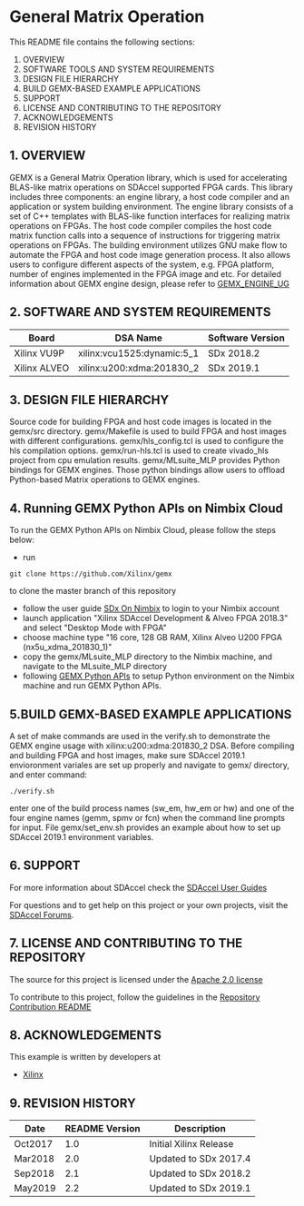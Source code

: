 General Matrix Operation
======================

This README file contains the following sections:

1. OVERVIEW
2. SOFTWARE TOOLS AND SYSTEM REQUIREMENTS
3. DESIGN FILE HIERARCHY
4. BUILD GEMX-BASED EXAMPLE APPLICATIONS
5. SUPPORT
6. LICENSE AND CONTRIBUTING TO THE REPOSITORY
7. ACKNOWLEDGEMENTS
8. REVISION HISTORY


## 1. OVERVIEW
GEMX is a General Matrix Operation library, which is used for accelerating BLAS-like matrix operations on SDAccel supported FPGA cards. This library includes three components: an engine library, a host code compiler and an application or system building environment. The engine library consists of a set of C++ templates with BLAS-like function interfaces for realizing matrix operations on FPGAs. The host code compiler compiles the host code matrix function calls into a sequence of instructions for triggering matrix operations on FPGAs. The building environment utilizes GNU make flow to automate the FPGA and host code image generation process. It also allows users to configure different aspects of the system, e.g. FPGA platform, number of engines implemented in the FPGA image and etc. For detailed information about GEMX engine design, please refer to [GEMX_ENGINE_UG]

## 2. SOFTWARE AND SYSTEM REQUIREMENTS
Board | DSA Name | Software Version
------|-------------|-----------------
Xilinx VU9P|xilinx:vcu1525:dynamic:5_1|SDx 2018.2
Xilinx ALVEO|xilinx:u200:xdma:201830_2|SDx 2019.1

## 3. DESIGN FILE HIERARCHY
Source code for building FPGA and host code images is located in the gemx/src directory. gemx/Makefile is used to build FPGA and host images with different configurations. gemx/hls_config.tcl is used to configure the hls compilation options. gemx/run-hls.tcl is used to create vivado_hls project from cpu emulation results. gemx/MLsuite_MLP provides Python bindings for GEMX engines. Those python bindings allow users to offload Python-based Matrix operations to GEMX engines.

## 4. Running GEMX Python APIs on Nimbix Cloud
To run the GEMX Python APIs on Nimbix Cloud, please follow the steps below:
- run
```
git clone https://github.com/Xilinx/gemx
```
to clone the master branch of this repository
- follow the user guide [SDx On Nimbix] to login to your Nimbix account
- launch application "Xilinx SDAccel Development & Alveo FPGA 2018.3" and select "Desktop Mode with FPGA"
- choose machine type "16 core, 128 GB RAM, Xilinx Alveo U200 FPGA (nx5u_xdma_201830_1)"
- copy the gemx/MLsuite_MLP directory to the Nimbix machine, and navigate to the MLsuite_MLP directory
- following [GEMX Python APIs] to setup Python environment on the Nimbix machine and run GEMX Python APIs.

## 5.BUILD GEMX-BASED EXAMPLE APPLICATIONS 
A set of make commands are used in the verify.sh to demonstrate the GEMX engine usage with xilinx:u200:xdma:201830_2 DSA. Before compiling and building FPGA and host images, make sure SDAccel 2019.1 envioronment variales are set up properly and navigate to gemx/ directory, and enter command:
  
```
./verify.sh
```
enter one of the build process names (sw_em, hw_em or hw) and one of the four engine names (gemm, spmv or fcn) when the command line prompts for input. File gemx/set_env.sh provides an example about how to set up SDAccel 2019.1 environment variables. 

## 6. SUPPORT
For more information about SDAccel check the [SDAccel User Guides][]

For questions and to get help on this project or your own projects, visit the [SDAccel Forums][].


## 7. LICENSE AND CONTRIBUTING TO THE REPOSITORY
The source for this project is licensed under the [Apache 2.0 license][]

To contribute to this project, follow the guidelines in the [Repository Contribution README][]

## 8. ACKNOWLEDGEMENTS
This example is written by developers at
- [Xilinx](http://www.xilinx.com)

## 9. REVISION HISTORY
Date | README Version | Description
-----|----------------|------------
Oct2017|1.0|Initial Xilinx Release
Mar2018|2.0|Updated to SDx 2017.4
Sep2018|2.1|Updated to SDx 2018.2
May2019|2.2|Updated to SDx 2019.1

[GEMM_API_UG]: /docs/GEMM_API_UG.md
[GEMX_ENGINE_UG]: /docs/GEMX_ENGINE_UG.md
[Apache 2.0 license]: https://www.apache.org/licenses/LICENSE-2.0
[SDAccel Forums]: https://forums.xilinx.com/t5/SDAccel/bd-p/SDx
[SDAccel User Guides]: http://www.xilinx.com/support/documentation-navigation/development-tools/software-development/sdaccel.html?resultsTablePreSelect=documenttype:SeeAll#documentation
[Nimbix Getting Started Guide]: http://www.xilinx.com/support/documentation/sw_manuals/xilinx2016_2/ug1240-sdaccel-nimbix-getting-started.pdf
[Walkthrough Video]: http://bcove.me/6pp0o482
[Nimbix Application Submission README]: https://github.com/Xilinx/SDAccel_Examples/blob/master/utility/nimbix/README.md
[Repository Contribution README]: https://github.com/Xilinx/SDAccel_Examples/blob/master/CONTRIBUTING.md
[AWS F1 Application Execution on Xilinx Virtex UltraScale Devices]: https://github.com/aws/aws-fpga/blob/master/SDAccel/README.md
[GEMX Python APIs]: https://www.xilinx.com/support/documentation/sw_manuals/xilinx2018_3/ug1240-sdaccel-nimbix-getting-started.pdf
[SDx On Nimbix]: https://www.xilinx.com/support/documentation/sw_manuals/xilinx2018_3/ug1240-sdaccel-nimbix-getting-started.pdf
